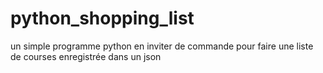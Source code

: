 # python_shopping_list
un simple programme python en inviter de commande pour faire une liste de courses enregistrée dans un json
